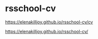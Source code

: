 # rsschool-cv

https://elenakilljoy.github.io/rsschool-cv/cv

https://elenakilljoy.github.io/rsschool-cv/
